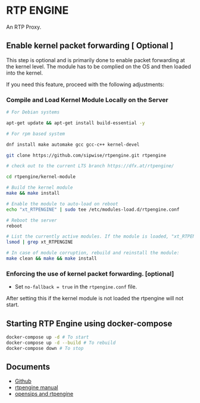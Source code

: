 # RTP ENGINE

An RTP Proxy.


## Enable kernel packet forwarding [ Optional ]

This step is optional and is primarily done to enable packet forwarding at the kernel level. The module has to be complied on the OS and then loaded into the kernel. 

If you need this feature, proceed with the following adjustments:  

### Compile and Load Kernel Module Locally on the Server  

```bash
# For Debian systems

apt-get update && apt-get install build-essential -y 

# For rpm based system 

dnf install make automake gcc gcc-c++ kernel-devel

git clone https://github.com/sipwise/rtpengine.git rtpengine

# check out to the current LTS branch https://dfx.at/rtpengine/

cd rtpengine/kernel-module 

# Build the kernel module
make && make install 

# Enable the module to auto-load on reboot 
echo "xt_RTPENGINE" | sudo tee /etc/modules-load.d/rtpengine.conf

# Reboot the server
reboot 

# List the currently active modules. If the module is loaded, "xt_RTPENGINE" will appear in the output.
lsmod | grep xt_RTPENGINE

# In case of module corruption, rebuild and reinstall the module:
make clean && make && make install 
```

### Enforcing the use of kernel packet forwarding. [optional]

- Set `no-fallback = true` in the `rtpengine.conf` file.

After setting this if the kernel module is not loaded the rtpengine will not start.


## Starting RTP Engine using docker-compose

```bash 
docker-compose up -d # To start 
docker-compose up -d --build # To rebuild
docker-compose down # To stop
```

## Documents 

- [Github](https://github.com/sipwise/rtpengine)
- [rtpengine manual](https://rtpengine.readthedocs.io/en/latest/rtpengine.html)
- [opensips and rtpengine](https://opensips.org/docs/modules/3.4.x/rtpengine.html)
